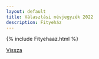```yaml
---
layout: default
title: Választási névjegyzék 2022
description: Fityeház
---
```


{% include Fityehaaz.html %}

[Vissza](./)